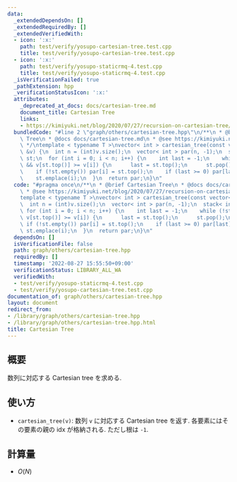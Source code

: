 ```yaml
---
data:
  _extendedDependsOn: []
  _extendedRequiredBy: []
  _extendedVerifiedWith:
  - icon: ':x:'
    path: test/verify/yosupo-cartesian-tree.test.cpp
    title: test/verify/yosupo-cartesian-tree.test.cpp
  - icon: ':x:'
    path: test/verify/yosupo-staticrmq-4.test.cpp
    title: test/verify/yosupo-staticrmq-4.test.cpp
  _isVerificationFailed: true
  _pathExtension: hpp
  _verificationStatusIcon: ':x:'
  attributes:
    _deprecated_at_docs: docs/cartesian-tree.md
    document_title: Cartesian Tree
    links:
    - https://kimiyuki.net/blog/2020/07/27/recursion-on-cartesian-tree/
  bundledCode: "#line 2 \"graph/others/cartesian-tree.hpp\"\n/**\n * @brief Cartesian\
    \ Tree\n * @docs docs/cartesian-tree.md\n * @see https://kimiyuki.net/blog/2020/07/27/recursion-on-cartesian-tree/\n\
    \ */\ntemplate < typename T >\nvector< int > cartesian_tree(const vector< T >\
    \ &v) {\n  int n = (int)v.size();\n  vector< int > par(n, -1);\n  stack< int >\
    \ st;\n  for (int i = 0; i < n; i++) {\n    int last = -1;\n    while (!st.empty()\
    \ && v[st.top()] >= v[i]) {\n      last = st.top();\n      st.pop();\n    }\n\
    \    if (!st.empty()) par[i] = st.top();\n    if (last >= 0) par[last] = i;\n\
    \    st.emplace(i);\n  }\n  return par;\n}\n"
  code: "#pragma once\n/**\n * @brief Cartesian Tree\n * @docs docs/cartesian-tree.md\n\
    \ * @see https://kimiyuki.net/blog/2020/07/27/recursion-on-cartesian-tree/\n */\n\
    template < typename T >\nvector< int > cartesian_tree(const vector< T > &v) {\n\
    \  int n = (int)v.size();\n  vector< int > par(n, -1);\n  stack< int > st;\n \
    \ for (int i = 0; i < n; i++) {\n    int last = -1;\n    while (!st.empty() &&\
    \ v[st.top()] >= v[i]) {\n      last = st.top();\n      st.pop();\n    }\n   \
    \ if (!st.empty()) par[i] = st.top();\n    if (last >= 0) par[last] = i;\n   \
    \ st.emplace(i);\n  }\n  return par;\n}\n"
  dependsOn: []
  isVerificationFile: false
  path: graph/others/cartesian-tree.hpp
  requiredBy: []
  timestamp: '2022-08-27 15:55:50+09:00'
  verificationStatus: LIBRARY_ALL_WA
  verifiedWith:
  - test/verify/yosupo-staticrmq-4.test.cpp
  - test/verify/yosupo-cartesian-tree.test.cpp
documentation_of: graph/others/cartesian-tree.hpp
layout: document
redirect_from:
- /library/graph/others/cartesian-tree.hpp
- /library/graph/others/cartesian-tree.hpp.html
title: Cartesian Tree
---
```

## 概要

数列に対応する Cartesian tree を求める.

## 使い方

* `cartesian_tree(v)`: 数列 `v` に対応する Cartesian tree を返す. 各要素にはその要素の親の idx が格納される. ただし根は `-1`.

## 計算量

* $O(N)$
